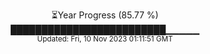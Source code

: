 <p align="center">
⏳Year Progress (85.77 %) <br>
█████████████████████████▁▁▁▁▁ <br>
<sub>Updated: Fri, 10 Nov 2023 01:11:51 GMT</sub>
</p>

